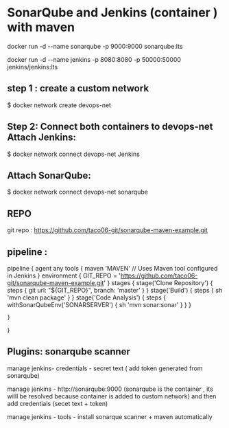 SonarQube and Jenkins (container ) with maven
==============================================

docker run -d --name sonarqube -p 9000:9000 sonarqube:lts

docker run -d --name jenkins -p 8080:8080 -p 50000:50000 jenkins/jenkins:lts


step 1 :  create a custom network
------------------------------------
$ docker network create devops-net


Step 2: Connect both containers to devops-net
Attach Jenkins:
--------------------------------------------------

$ docker network connect devops-net Jenkins

Attach SonarQube:
---------------------------------------------------
$ docker network connect devops-net sonarqube

REPO
-------------------------------------------------------------------------
git repo :  https://github.com/taco06-git/sonarqube-maven-example.git

pipeline : 
----------------------------------------------------------------------
pipeline {
    agent any
    tools {
        maven 'MAVEN'  // Uses Maven tool configured in Jenkins
    }
    environment {
        GIT_REPO = 'https://github.com/taco06-git/sonarqube-maven-example.git'
    }
    stages {
        stage('Clone Repository') {
            steps {
                git url: "${GIT_REPO}", branch: 'master'
            }
        }
        stage('Build') {
            steps {
                sh 'mvn clean package'
            }
        }
        stage('Code Analysis') {
            steps {
                withSonarQubeEnv('SONARSERVER') {
                    sh 'mvn sonar:sonar'
                }
            }
        }
      
    }
}

Plugins: sonarqube scanner
---------------------------------------------------------------------------

manage jenkins- credentials - secret text ( add token generated from sonarqube)

manage jenkins - http://sonarqube:9000 (sonarqube is the container , its willl be resolved because container is added to custom network) and then add credentials (secet text + token)

manage jenkins - tools - install sonarque scanner + maven automatically 

